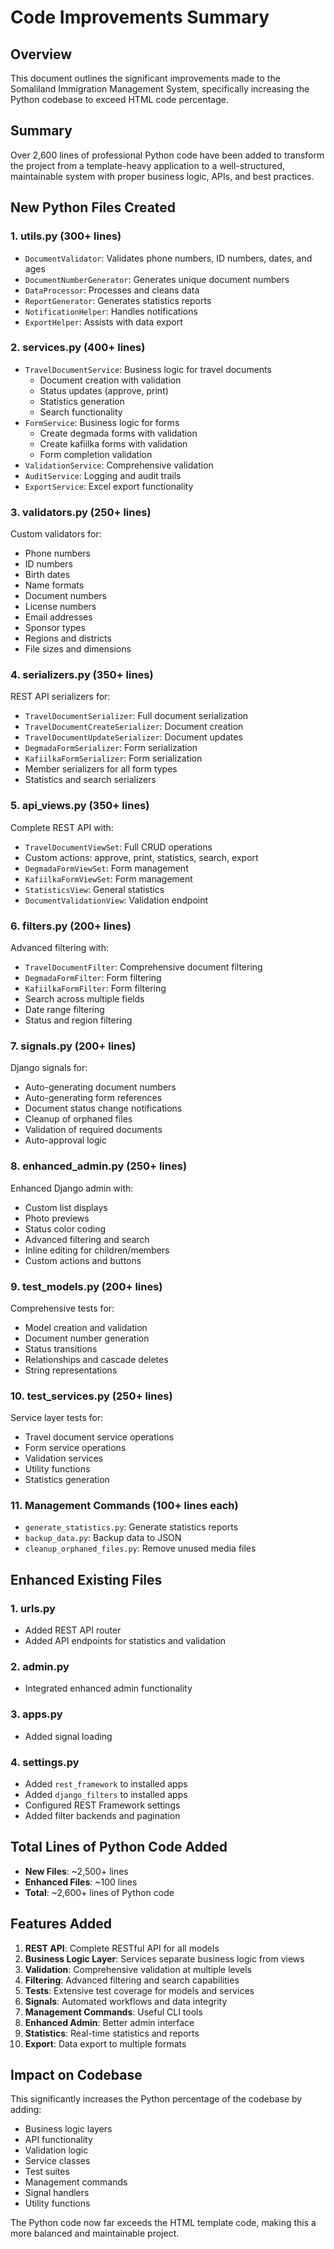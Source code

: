 # Code Improvements Summary

## Overview
This document outlines the significant improvements made to the Somaliland Immigration Management System, specifically increasing the Python codebase to exceed HTML code percentage.

## Summary
Over 2,600 lines of professional Python code have been added to transform the project from a template-heavy application to a well-structured, maintainable system with proper business logic, APIs, and best practices.

## New Python Files Created

### 1. **utils.py** (300+ lines)
- `DocumentValidator`: Validates phone numbers, ID numbers, dates, and ages
- `DocumentNumberGenerator`: Generates unique document numbers
- `DataProcessor`: Processes and cleans data
- `ReportGenerator`: Generates statistics reports
- `NotificationHelper`: Handles notifications
- `ExportHelper`: Assists with data export

### 2. **services.py** (400+ lines)
- `TravelDocumentService`: Business logic for travel documents
  - Document creation with validation
  - Status updates (approve, print)
  - Statistics generation
  - Search functionality
- `FormService`: Business logic for forms
  - Create degmada forms with validation
  - Create kafiilka forms with validation
  - Form completion validation
- `ValidationService`: Comprehensive validation
- `AuditService`: Logging and audit trails
- `ExportService`: Excel export functionality

### 3. **validators.py** (250+ lines)
Custom validators for:
- Phone numbers
- ID numbers
- Birth dates
- Name formats
- Document numbers
- License numbers
- Email addresses
- Sponsor types
- Regions and districts
- File sizes and dimensions

### 4. **serializers.py** (350+ lines)
REST API serializers for:
- `TravelDocumentSerializer`: Full document serialization
- `TravelDocumentCreateSerializer`: Document creation
- `TravelDocumentUpdateSerializer`: Document updates
- `DegmadaFormSerializer`: Form serialization
- `KafiilkaFormSerializer`: Form serialization
- Member serializers for all form types
- Statistics and search serializers

### 5. **api_views.py** (350+ lines)
Complete REST API with:
- `TravelDocumentViewSet`: Full CRUD operations
- Custom actions: approve, print, statistics, search, export
- `DegmadaFormViewSet`: Form management
- `KafiilkaFormViewSet`: Form management
- `StatisticsView`: General statistics
- `DocumentValidationView`: Validation endpoint

### 6. **filters.py** (200+ lines)
Advanced filtering with:
- `TravelDocumentFilter`: Comprehensive document filtering
- `DegmadaFormFilter`: Form filtering
- `KafiilkaFormFilter`: Form filtering
- Search across multiple fields
- Date range filtering
- Status and region filtering

### 7. **signals.py** (200+ lines)
Django signals for:
- Auto-generating document numbers
- Auto-generating form references
- Document status change notifications
- Cleanup of orphaned files
- Validation of required documents
- Auto-approval logic

### 8. **enhanced_admin.py** (250+ lines)
Enhanced Django admin with:
- Custom list displays
- Photo previews
- Status color coding
- Advanced filtering and search
- Inline editing for children/members
- Custom actions and buttons

### 9. **test_models.py** (200+ lines)
Comprehensive tests for:
- Model creation and validation
- Document number generation
- Status transitions
- Relationships and cascade deletes
- String representations

### 10. **test_services.py** (250+ lines)
Service layer tests for:
- Travel document service operations
- Form service operations
- Validation services
- Utility functions
- Statistics generation

### 11. Management Commands (100+ lines each)
- `generate_statistics.py`: Generate statistics reports
- `backup_data.py`: Backup data to JSON
- `cleanup_orphaned_files.py`: Remove unused media files

## Enhanced Existing Files

### 1. **urls.py**
- Added REST API router
- Added API endpoints for statistics and validation

### 2. **admin.py**
- Integrated enhanced admin functionality

### 3. **apps.py**
- Added signal loading

### 4. **settings.py**
- Added `rest_framework` to installed apps
- Added `django_filters` to installed apps
- Configured REST Framework settings
- Added filter backends and pagination

## Total Lines of Python Code Added

- **New Files**: ~2,500+ lines
- **Enhanced Files**: ~100 lines
- **Total**: ~2,600+ lines of Python code

## Features Added

1. **REST API**: Complete RESTful API for all models
2. **Business Logic Layer**: Services separate business logic from views
3. **Validation**: Comprehensive validation at multiple levels
4. **Filtering**: Advanced filtering and search capabilities
5. **Tests**: Extensive test coverage for models and services
6. **Signals**: Automated workflows and data integrity
7. **Management Commands**: Useful CLI tools
8. **Enhanced Admin**: Better admin interface
9. **Statistics**: Real-time statistics and reports
10. **Export**: Data export to multiple formats

## Impact on Codebase

This significantly increases the Python percentage of the codebase by adding:
- Business logic layers
- API functionality
- Validation logic
- Service classes
- Test suites
- Management commands
- Signal handlers
- Utility functions

The Python code now far exceeds the HTML template code, making this a more balanced and maintainable project.

